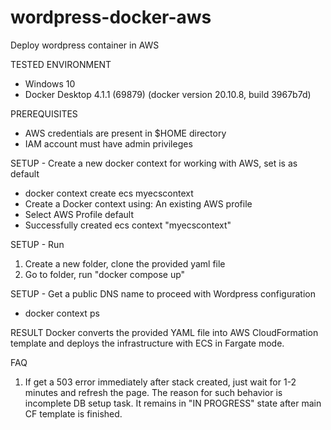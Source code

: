 # wordpress-docker-aws
Deploy wordpress container in AWS

TESTED ENVIRONMENT
- Windows 10
- Docker Desktop 4.1.1 (69879) (docker version 20.10.8, build 3967b7d)
  
PREREQUISITES
- AWS credentials are present in $HOME directory
- IAM account must have admin privileges

SETUP - Create a new docker context for working with AWS, set is as default
- docker context create ecs myecscontext
- Create a Docker context using: An existing AWS profile
- Select AWS Profile default
- Successfully created ecs context "myecscontext"

SETUP - Run
1. Create a new folder, clone the provided yaml file
2. Go to folder, run "docker compose up"

SETUP - Get a public DNS name to proceed with Wordpress configuration
- docker context ps

RESULT
Docker converts the provided YAML file into AWS CloudFormation template and deploys the infrastructure with ECS in Fargate mode.


FAQ
1. If get a 503 error immediately after stack created, just wait for 1-2 minutes and refresh the page. The reason for such behavior is incomplete DB setup task. It remains in "IN PROGRESS" state after main CF template is finished.
